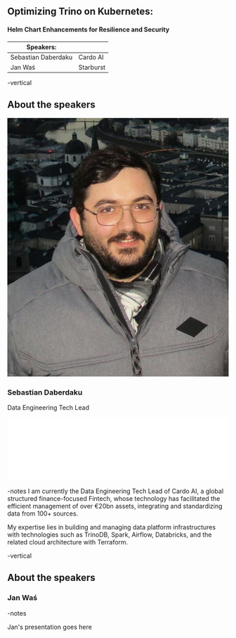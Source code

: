 ## Optimizing Trino on Kubernetes:
#### Helm Chart Enhancements for Resilience and Security

| Speakers:           |           |
|---------------------|-----------|
| Sebastian Daberdaku | Cardo AI  |
| Jan Wa&sacute;      | Starburst |

-vertical

## About the speakers
![](./../assets/Sebastian_Daberdaku.jpg)  <!-- .element width="15%" style="float: none;" title="Sebastian Daberdaku" -->

### Sebastian Daberdaku

Data Engineering Tech Lead

![](./../assets/cardo-ai-logo.png)  <!-- .element width="40%" style="float: none;" title="Cardo AI Logo" -->

-notes 
I am currently the Data Engineering Tech Lead of Cardo AI, a global structured finance-focused Fintech, whose technology has facilitated the efficient management of over &euro;20bn assets, integrating and standardizing data from 100+ sources. 

My expertise lies in building and managing data platform infrastructures with technologies such as TrinoDB, Spark, Airflow, Databricks, and the related cloud architecture with Terraform. 

-vertical

## About the speakers

### Jan Wa&sacute;

-notes 

Jan's presentation goes here
